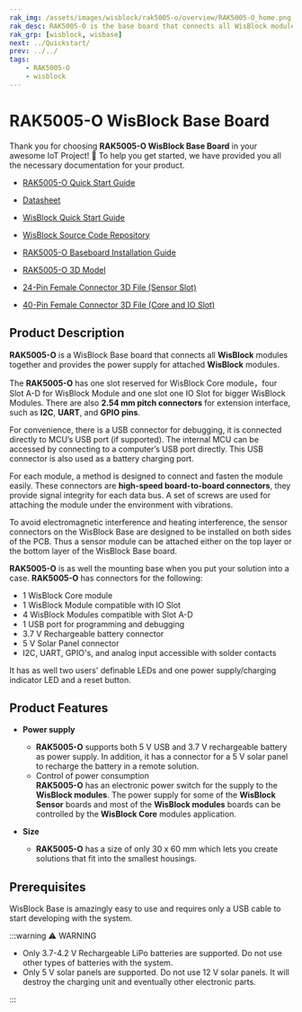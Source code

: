 ```yaml
---
rak_img: /assets/images/wisblock/rak5005-o/overview/RAK5005-O_home.png
rak_desc: RAK5005-O is the base board that connects all WisBlock modules together. It also provides the power supply for attached WisBlock modules.
rak_grp: [wisblock, wisbase]
next: ../Quickstart/
prev: ../../
tags:
    - RAK5005-O
    - wisblock
---
```



# RAK5005-O WisBlock Base Board

Thank you for choosing **RAK5005-O WisBlock Base Board** in your awesome IoT Project! 🎉 To help you get started, we have provided you all the necessary documentation for your product.

* [RAK5005-O Quick Start Guide](../Quickstart/)
* [Datasheet](../Datasheet/)
* <a href="../../Quickstart/" target="_blank">WisBlock Quick Start Guide</a>

* [WisBlock Source Code Repository](https://github.com/RAKWireless/WisBlock/)
* [RAK5005-O Baseboard Installation Guide](../../../../Knowledge-Hub/Learn/RAK5005-O-Baseboard-Installation-Guide/)
* [RAK5005-O 3D Model](https://downloads.rakwireless.com/3D_File/WisBlock/3D_RAK5005-O.stp)
* [24-Pin Female Connector 3D File (Sensor Slot)](https://downloads.rakwireless.com/3D_File/Accessory/WisConnector/F24S1003K6M.stp)
* [40-Pin Female Connector 3D File (Core and IO Slot)](https://downloads.rakwireless.com/3D_File/Accessory/WisConnector/F40S1003K6M.stp)


## Product Description


**RAK5005-O** is a WisBlock Base board that connects all **WisBlock** modules together and provides the power supply for attached **WisBlock** modules.

The **RAK5005-O** has one slot reserved for WisBlock Core module，four Slot A-D for WisBlock Module and one slot one IO Slot for bigger WisBlock Modules. There are also **2.54&nbsp;mm pitch connectors** for extension interface, such as **I2C**, **UART**, and **GPIO pins**.

For convenience, there is a USB connector for debugging, it is connected directly to MCU’s USB port (if supported). The internal MCU can be accessed by connecting to a computer’s USB port directly. This USB connector is also used as a battery charging port.

For each module, a method is designed to connect and fasten the module easily. These connectors are **high-speed board-to-board connectors**, they provide signal integrity for each data bus. A set of screws are used for attaching the module under the environment with vibrations.

To avoid electromagnetic interference and heating interference, the sensor connectors on the WisBlock Base are designed to be installed on both sides of the PCB. Thus a sensor module can be attached either on the top layer or the bottom layer of the WisBlock Base board.


**RAK5005-O** is as well the mounting base when you put your solution into a case. **RAK5005-O** has connectors for the following:

* 1 WisBlock Core module
* 1 WisBlock Module compatible with IO Slot
* 4 WisBlock Modules compatible with Slot A-D
* 1 USB port for programming and debugging
* 3.7&nbsp;V Rechargeable battery connector
* 5&nbsp;V Solar Panel connector
* I2C, UART, GPIO's, and analog input accessible with solder contacts

It has as well two users' definable LEDs and one power supply/charging indicator LED and a reset button.

## Product Features

* **Power supply**     
    * **RAK5005-O** supports both 5&nbsp;V USB and 3.7&nbsp;V rechargeable battery as power supply. In addition, it has a connector for a 5&nbsp;V solar panel to recharge the battery in a remote solution.     
    * Control of power consumption    
    **RAK5005-O** has an electronic power switch for the supply to the **WisBlock modules**. The power supply for some of the **WisBlock Sensor** boards and most of the **WisBlock modules** boards can be controlled by the **WisBlock Core** modules application.    

* **Size**    
    * **RAK5005-O** has a size of only 30 x 60&nbsp;mm which lets you create solutions that fit into the smallest housings.


## Prerequisites 

WisBlock Base is amazingly easy to use and requires only a USB cable to start developing with the system.

:::warning ⚠️ WARNING    
- Only 3.7-4.2&nbsp;V Rechargeable LiPo batteries are supported. Do not use other types of batteries with the system.    
- Only 5&nbsp;V solar panels are supported. Do not use 12&nbsp;V solar panels. It will destroy the charging unit and eventually other electronic parts.    

:::

